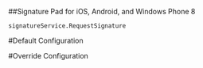 ##Signature Pad for iOS, Android, and Windows Phone 8

	signatureService.RequestSignature


#Default Configuration

#Override Configuration
